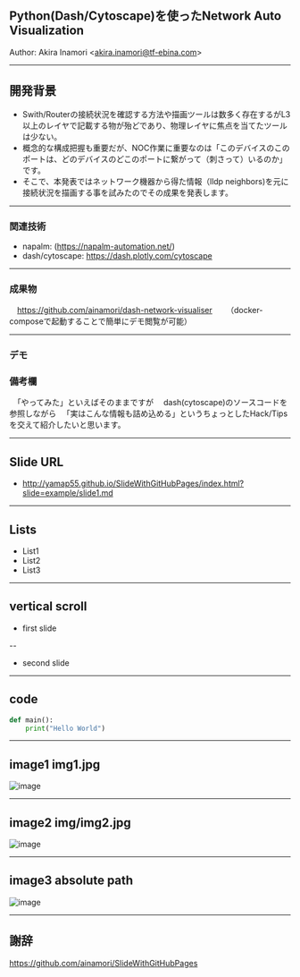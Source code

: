 ## Python(Dash/Cytoscape)を使ったNetwork Auto Visualization

 Author: Akira Inamori <<akira.inamori@tf-ebina.com>>

---

## 開発背景


- Swith/Routerの接続状況を確認する方法や描画ツールは数多く存在するがL3以上のレイヤで記載する物が殆どであり、物理レイヤに焦点を当てたツールは少ない。
- 概念的な構成把握も重要だが、NOC作業に重要なのは「このデバイスのこのポートは、どのデバイスのどこのポートに繋がって（刺さって）いるのか」です。
- そこで、本発表ではネットワーク機器から得た情報（lldp neighbors)を元に
接続状況を描画する事を試みたのでその成果を発表します。

---

### 関連技術

- napalm: (https://napalm-automation.net/)
- dash/cytoscape: https://dash.plotly.com/cytoscape

---

### 成果物
　https://github.com/ainamori/dash-network-visualiser
　　（docker-composeで起動することで簡単にデモ閲覧が可能）

---

### デモ



### 備考欄
　「やってみた」といえばそのままですが
　dash(cytoscape)のソースコードを参照しながら
　「実はこんな情報も詰め込める」というちょっとしたHack/Tipsを交えて紹介したいと思います。

---

## Slide URL
- http://yamap55.github.io/SlideWithGitHubPages/index.html?slide=example/slide1.md

---

## Lists

- List1
- List2
- List3

---

## vertical scroll

- first slide

--

- second slide

---

## code

```python
def main():
    print("Hello World")
```

---

## image1 img1.jpg

![image](img1.jpg)

---

## image2 img/img2.jpg

![image](img/img2.jpg)

---

## image3 absolute path

![image](http://yamap55.github.io/Slide/20170827/img1.jpg)

---

## 謝辞


https://github.com/ainamori/SlideWithGitHubPages